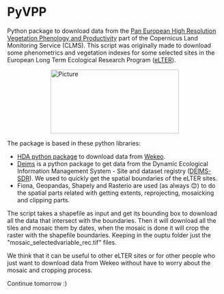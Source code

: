 # PyVPP

Python package to download data from the [Pan European High Resolution Vegetation Phenology and Productivity](https://land.copernicus.eu/pan-european/biophysical-parameters/high-resolution-vegetation-phenology-and-productivity) part of the Copernicus Land Monitoring Service (CLMS). This script was originally made to download some phenometrics and vegetation indexes for some selected sites in the European Long Term Ecological Research Program ([eLTER](https://elter-ri.eu/)). 

<img src="https://encrypted-tbn0.gstatic.com/images?q=tbn:ANd9GcRTt8DxTzQLF9HztgmOpvdLARFGV7RkbgaBunXl28suqw&s" 
        alt="Picture" 
        width="300" 
        height="150" 
        style="display: block; margin: 0 auto" />

The package is based in these python libraries:

- [HDA python package](https://pypi.org/project/hda/) to download data from [Wekeo](https://www.wekeo.eu/). 
- [Deims](https://pypi.org/project/deims/) is a python package to get data from the Dynamic Ecological Information Management System - Site and dataset registry ([DEIMS-SDR](https://deims.org/)). We used to quickly get the spatial boundaries of the eLTER sites.
- Fiona, Geopandas, Shapely and Rasterio are used (as always :blush:) to do the spatial parts related with getting extents, reprojecting, mosaicking and clipping parts.

The script takes a shapefile as input and get its bounding box to download all the data that intersect with the boundaries. Then it will download all the tiles and mosaic them by dates, when the mosaic is done it will crop the raster with the shapefile boundaries. Keeping in the ouptu folder just the "mosaic_selectedvariable_rec.tif" files. 

We think that it can be useful to other eLTER sites or for other people who just want to download data from Wekeo without have to worry about the mosaic and cropping process. 

Continue tomorrow :) 
